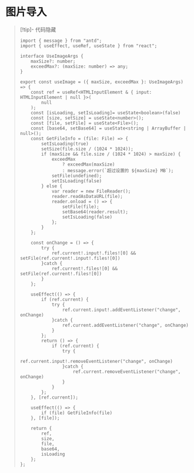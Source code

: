# 图片导入
>[!tip]- 代码隐藏
> ~~~tsx
> import { message } from "antd";
> import { useEffect, useRef, useState } from "react";
> 
> interface UseImageArgs {
>     maxSize?: number;
>     exceedMax?: (maxSize: number) => any;
> }
> 
> export const useImage = ({ maxSize, exceedMax }: UseImageArgs) => {
>     const ref = useRef<HTMLInputElement & { input: HTMLInputElement | null }>(
>         null
>     );
>     const [isLoading, setIsLoading]= useState<boolean>(false)
>     const [size, setSize] = useState<number>();
>     const [file, setFile] = useState<File>();
>     const [base64, setBase64] = useState<string | ArrayBuffer | null>();
>     const GetFileInfo = (file: File) => {
>         setIsLoading(true)
>         setSize(file.size / (1024 * 1024));
>         if (maxSize && file.size / (1024 * 1024) > maxSize) {
>             exceedMax
>                 ? exceedMax(maxSize)
>                 : message.error(`超过设置的 ${maxSize} MB`);
>             setFile(undefined);
>             setIsLoading(false)
>         } else {
>             var reader = new FileReader();
>             reader.readAsDataURL(file);
>             reader.onload = () => {
>                 setFile(file);
>                 setBase64(reader.result);
>                 setIsLoading(false)
>             };
>         }
>     };
> 
>     const onChange = () => {
>         try {
>             ref.current!.input!.files![0] && setFile(ref.current!.input!.files![0])
>         }catch {
>             ref.current!.files![0] && setFile(ref.current!.files![0])
>         }
>     };
> 
>     useEffect(() => {
>         if (ref.current) {
>             try {
>                 ref.current.input!.addEventListener("change", onChange)
>             }catch {
>                 ref.current.addEventListener("change", onChange)
>             }
>         };
>         return () => {
>             if (ref.current) {
>                 try {
>                     ref.current.input!.removeEventListener("change", onChange)
>                 }catch {
>                     ref.current.removeEventListener("change", onChange)
>                 }
>             }
>         };
>     }, [ref.current]);
> 
>     useEffect(() => {
>         if (file) GetFileInfo(file)
>     }, [file]);
> 
>     return {
>         ref,
>         size,
>         file,
>         base64,
>         isLoading
>     };
> };
> ~~~

